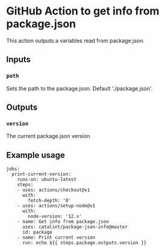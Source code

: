 # GitHub Action to get info from package.json

This action outputs a variables read from package.json.

## Inputs

### `path`

Sets the path to the package.json. Default './package.json'.

## Outputs

### `version`

The current package.json version

## Example usage

```
jobs:
  print-current-version:
    runs-on: ubuntu-latest
    steps:
    - uses: actions/checkout@v1
      with:
        fetch-depth: '0'
    - uses: actions/setup-node@v1
      with:
        node-version: '12.x'
    - name: Get info from package.json
      uses: catalint/package-json-info@master
      id: package
    - name: Print current version
      run: echo ${{ steps.package.outputs.version }}
```
